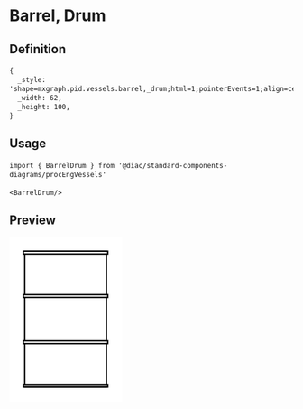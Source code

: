 # Barrel, Drum

## Definition

```
{
  _style: 'shape=mxgraph.pid.vessels.barrel,_drum;html=1;pointerEvents=1;align=center;verticalLabelPosition=bottom;verticalAlign=top;dashed=0;',
  _width: 62,
  _height: 100,
}
```

## Usage

```
import { BarrelDrum } from '@diac/standard-components-diagrams/procEngVessels'

<BarrelDrum/>
```

## Preview

<img src="./barrel-drum.png" width="200"/>

